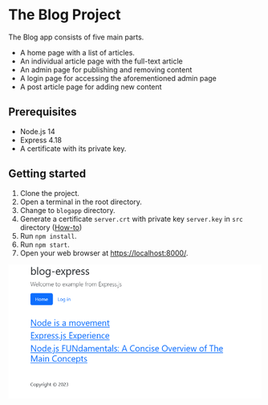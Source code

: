 # The Blog Project

The Blog app consists of five main parts.

- A home page with a list of articles.
- An individual article page with the full-text article
- An admin page for publishing and removing content
- A login page for accessing the aforementioned admin page
- A post article page for adding new content

## Prerequisites

- Node.js 14
- Express 4.18
- A certificate with its private key.

## Getting started

1. Clone the project.
1. Open a terminal in the root directory.
1. Change to `blogapp` directory.
1. Generate a certificate `server.crt` with private key `server.key` in `src` directory ([How-to][1])
1. Run `npm install`.
1. Run `npm start`.
1. Open your web browser at <https://localhost:8000/>.

![blogapp](../assets/blog-express.png)

[1]: https://gist.github.com/feliperomero3/a6282b0e7ca579fff0e296227675190d
